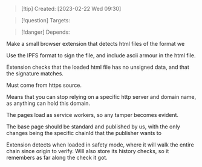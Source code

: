 
>[!tip] Created: [2023-02-22 Wed 09:30]

>[!question] Targets: 

>[!danger] Depends: 

Make a small browser extension that detects html files of the format we

Use the IPFS format to sign the file, and include ascii armour in the html file.

Extension checks that the loaded html file has no unsigned data, and that the signature matches.

Must come from https source.

Means that you can stop relying on a specific http server and domain name, as anything can hold this domain.

The pages load as service workers, so any tamper becomes evident.

The base page should be standard and published by us, with the only changes being the specific chainId that the publisher wants to

Extension detects when loaded in safety mode, where it will walk the entire chain since origin to verify.  Will also store its history checks, so it remembers as far along the check it got.